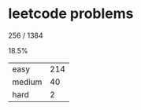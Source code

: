 # leetcode problems

256 / 1384

18.5%

|        |     |
| ------ | --- |
| easy   | 214  |
| medium | 40   |
| hard   | 2   |

